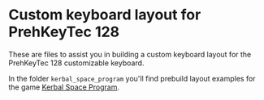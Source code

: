 # Custom keyboard layout for PrehKeyTec 128

These are files to assist you in building a custom keyboard layout for the PrehKeyTec 128 customizable keyboard.

In the folder `kerbal_space_program` you'll find prebuild layout examples for the game [Kerbal Space Program](https://www.kerbalspaceprogram.com/).
